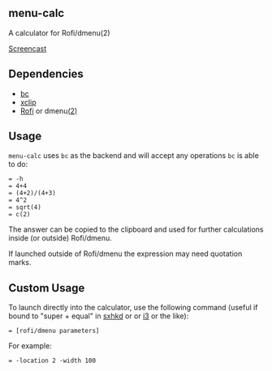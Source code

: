 ## menu-calc
A calculator for Rofi/dmenu(2)

[Screencast](https://gfycat.com/SociableDopeyHerald)

## Dependencies
- [bc](https://www.archlinux.org/packages/extra/x86_64/bc/)
- [xclip](https://www.archlinux.org/packages/extra/x86_64/xclip/)
- [Rofi](https://aur.archlinux.org/packages/rofi-git/) or
  dmenu[(2)](https://aur.archlinux.org/packages/dmenu2/)

## Usage
`menu-calc` uses `bc` as the backend and will accept any operations `bc` is able
to do:

    = -h
    = 4+4
    = (4+2)/(4+3)
    = 4^2
    = sqrt(4)
    = c(2)

The answer can be copied to the clipboard and used for further calculations
inside (or outside) Rofi/dmenu.

If launched outside of Rofi/dmenu the expression may need quotation marks.

## Custom Usage
To launch directly into the calculator, use the following command (useful if
bound to "super + equal" in [sxhkd](https://github.com/baskerville/sxhkd) or or
[i3](https://i3wm.org/) or the like):

    = [rofi/dmenu parameters]

For example:

    = -location 2 -width 100
